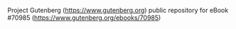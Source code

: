 Project Gutenberg (https://www.gutenberg.org) public repository for
eBook #70985 (https://www.gutenberg.org/ebooks/70985)
